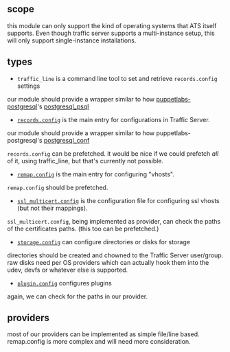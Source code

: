 

scope
-----

this module can only support the kind of operating systems that ATS itself supports. Even though traffic server supports a multi-instance setup, this will only support single-instance installations.

types
-----

* `traffic_line` is a command line tool to set and retrieve `records.config` settings

our module should provide a wrapper similar to how [puppetlabs-postgresql](https://github.com/puppetlabs/puppetlabs-postgresql)'s [postgresql_psql](https://github.com/puppetlabs/puppetlabs-postgresql/blob/master/lib/puppet/type/postgresql_psql.rb)

* [`records.config`](https://docs.trafficserver.apache.org/en/latest/reference/configuration/records.config.en.html) is the main entry for configurations in Traffic Server.

our module should provide a wrapper similar to how puppetlabs-postgresql's [postgresql_conf](https://github.com/puppetlabs/puppetlabs-postgresql/blob/master/lib/puppet/type/postgresql_conf.rb)

`records.config` can be prefetched. it would be nice if we could prefetch *all* of it, using traffic_line, but that's currently not possible.

* [`remap.config`](https://docs.trafficserver.apache.org/en/latest/reference/configuration/remap.config.en.html) is the main entry for configuring "vhosts".

`remap.config` should be prefetched.

* [`ssl_multicert.config`](https://docs.trafficserver.apache.org/en/latest/reference/configuration/ssl_multicert.config.en.html) is the configuration file for configuring ssl vhosts (but not their mappings).

`ssl_multicert.config`, being implemented as provider, can check the paths of the certificates paths. (this too can be prefetched.)

* [`storage.config`](https://docs.trafficserver.apache.org/en/latest/reference/configuration/storage.config.en.html) can configure directories or disks for storage

directories should be created and chowned to the Traffic Server user/group. raw disks need per OS providers which can actually hook them into the udev, devfs or whatever else is supported.

* [`plugin.config`](https://docs.trafficserver.apache.org/en/latest/reference/configuration/plugin.config.en.html) configures plugins

again, we can check for the paths in our provider.

providers
---------

most of our providers can be implemented as simple file/line based. remap.config is more complex and will need more consideration.
